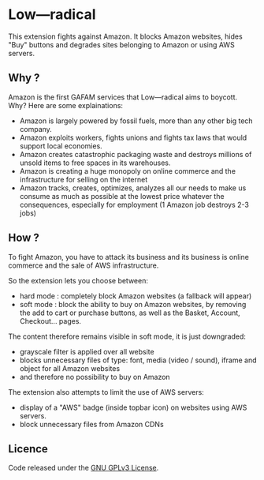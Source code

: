 # Low—radical

This extension fights against Amazon. It blocks Amazon websites, hides "Buy" buttons and degrades sites belonging to Amazon or using AWS servers.


## Why ?

Amazon is the first GAFAM services that Low—radical aims to boycott. Why? Here are some explainations:

- Amazon is largely powered by fossil fuels, more than any other big tech company.
- Amazon exploits workers, fights unions and fights tax laws that would support local economies.
- Amazon creates catastrophic packaging waste and destroys millions of unsold items to free spaces in its warehouses.
- Amazon is creating a huge monopoly on online commerce and the infrastructure for selling on the internet
- Amazon tracks, creates, optimizes, analyzes all our needs to make us consume as much as possible at the lowest price whatever the consequences, especially for employment (1 Amazon job destroys 2-3 jobs) 


## How ?

To fight Amazon, you have to attack its business and its business is online commerce and the sale of AWS infrastructure.

So the extension lets you choose between:
- hard mode : completely block Amazon websites (a fallback will appear)
- soft mode : block the ability to buy on Amazon websites, by removing the add to cart or purchase buttons, as well as the Basket, Account, Checkout... pages.

The content therefore remains visible in soft mode, it is just downgraded:
- grayscale filter is applied over all website
- blocks unnecessary files of type: font, media (video / sound), iframe and object for all Amazon websites
- and therefore no possibility to buy on Amazon

The extension also attempts to limit the use of AWS servers:
- display of a "AWS" badge (inside topbar icon) on websites using AWS servers.
- block unnecessary files from Amazon CDNs



## Licence

Code released under the [GNU GPLv3 License](LICENSE).
